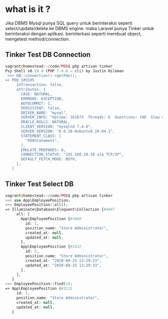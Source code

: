 # what is it ? 
Jika DBMS Mysql punya SQL query untuk berinteraksi seperti select/update/delete ke DBMS engine. maka Laravel punya Tinker untuk berinteraksi dengan aplikasi. berinterkasi seperti membuat object, mengetest method/connection. 

## Tinker Test DB Connection
```php
vagrant@homestead:~/code/POS$ php artisan tinker
Psy Shell v0.10.4 (PHP 7.4.8 — cli) by Justin Hileman
`>>> DB::connection()->getPdo();
=> PDO {#3105
     inTransaction: false,
     attributes: {
       CASE: NATURAL,
       ERRMODE: EXCEPTION,
       AUTOCOMMIT: 1,
       PERSISTENT: false,
       DRIVER_NAME: "mysql",
       SERVER_INFO: "Uptime: 161673  Threads: 6  Questions: 190  Slow queries: 0  Opens: 270  Flush tables: 3  Open tables: 189  Queries per second avg: 0.001",
       ORACLE_NULLS: NATURAL,
       CLIENT_VERSION: "mysqlnd 7.4.8",
       SERVER_VERSION: "8.0.20-0ubuntu0.20.04.1",
       STATEMENT_CLASS: [
         "PDOStatement",
       ],
       EMULATE_PREPARES: 0,
       CONNECTION_STATUS: "192.168.10.10 via TCP/IP",
       DEFAULT_FETCH_MODE: BOTH,
     },
   }
```

## Tinker Test Select DB
```php
vagrant@homestead:~/code/POS$ php artisan tinker
>>> use App\EmployeePosition;
>>> EmployeePosition::all();
=> Illuminate\Database\Eloquent\Collection {#4047
     all: [
       App\EmployeePosition {#3800
         id: 1,
         position_name: "Store Administrator",
         created_at: null,
         updated_at: null,
       },
       App\EmployeePosition {#3432
         id: 2,
         position_name: "Store Administrator",
         created_at: "2020-08-25 13:29:33",
         updated_at: "2020-08-25 13:29:33",
       },
     ],
   }
>>> EmployeePosition::find(1);
=> App\EmployeePosition {#3115
     id: 1,
     position_name: "Store Administrator",
     created_at: null,
     updated_at: null,
   }
```
